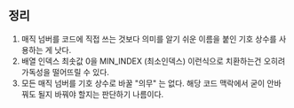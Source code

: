 ## 정리


1. 매직 넘버를 코드에 직접 쓰는 것보다 의미를 알기 쉬운 이름을 붙인 기호 상수를 사용하는 게 낫다.  
2. 배열 인덱스 최솟값 0을 MIN_INDEX (최소인덱스) 이런식으로 치환하는건 오히려 가독성을 떨어뜨릴 수 있다.  
3. 모든 매직 넘버를 기호 상수로 바꿀 "의무" 는 없다. 해당 코드 맥락에서 굳이 안바꿔도 될지 바꿔야 할지는 판단하기 나름이다.  
